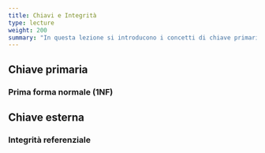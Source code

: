 ```yaml
---
title: Chiavi e Integrità
type: lecture
weight: 200
summary: "In questa lezione si introducono i concetti di chiave primaria e di chiave esterna discutendo i corrispondenti vincoli di chiave e di integrità referenziale."
---
```


## Chiave primaria

### Prima forma normale (1NF)

## Chiave esterna

### Integrità referenziale

